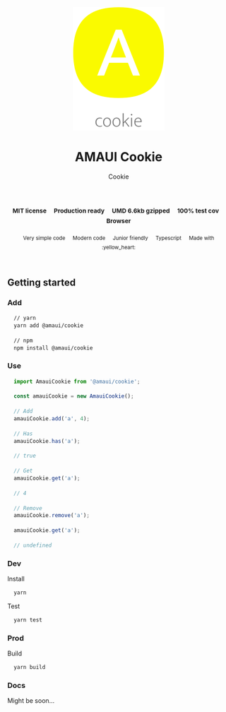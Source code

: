 
</br >
</br >

<p align='center'>
  <a target='_blank' rel='noopener noreferrer' href='#'>
    <img src='utils/images/logo.svg' alt='AMAUI logo' />
  </a>
</p>

<h1 align='center'>AMAUI Cookie</h1>

<p align='center'>
  Cookie
</p>

<br />

<h3 align='center'>
  <sub>MIT license&nbsp;&nbsp;&nbsp;&nbsp;</sub>
  <sub>Production ready&nbsp;&nbsp;&nbsp;&nbsp;</sub>
  <sub>UMD 6.6kb gzipped&nbsp;&nbsp;&nbsp;&nbsp;</sub>
  <sub>100% test cov&nbsp;&nbsp;&nbsp;&nbsp;</sub>
  <sub>Browser</sub>
</h3>

<p align='center'>
    <sub>Very simple code&nbsp;&nbsp;&nbsp;&nbsp;</sub>
    <sub>Modern code&nbsp;&nbsp;&nbsp;&nbsp;</sub>
    <sub>Junior friendly&nbsp;&nbsp;&nbsp;&nbsp;</sub>
    <sub>Typescript&nbsp;&nbsp;&nbsp;&nbsp;</sub>
    <sub>Made with :yellow_heart:</sub>
</p>

<br />

## Getting started

### Add

```sh
  // yarn
  yarn add @amaui/cookie

  // npm
  npm install @amaui/cookie
```

### Use

```javascript
  import AmauiCookie from '@amaui/cookie';

  const amauiCookie = new AmauiCookie();

  // Add
  amauiCookie.add('a', 4);

  // Has
  amauiCookie.has('a');

  // true

  // Get
  amauiCookie.get('a');

  // 4

  // Remove
  amauiCookie.remove('a');

  amauiCookie.get('a');

  // undefined
```

### Dev

Install

```sh
  yarn
```

Test

```sh
  yarn test
```

### Prod

Build

```sh
  yarn build
```

### Docs

Might be soon...
